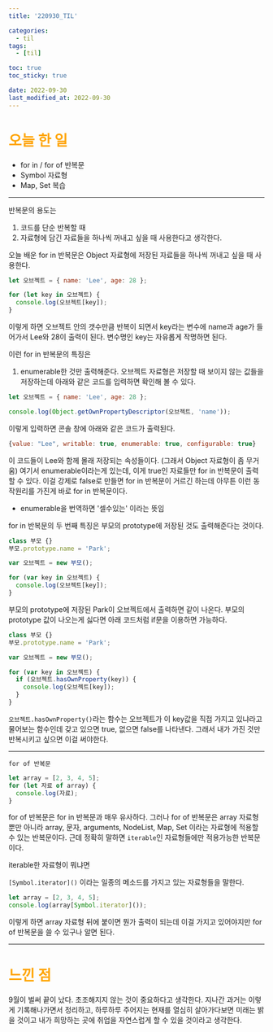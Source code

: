 ```yaml
---
title: '220930_TIL'

categories:
  - til
tags:
  - [til]

toc: true
toc_sticky: true

date: 2022-09-30
last_modified_at: 2022-09-30
---
```


# <span style="color:orange"> 오늘 한 일</span>

- for in / for of 반복문
- Symbol 자료형
- Map, Set 복습

---

반복문의 용도는

1. 코드를 단순 반복할 때
2. 자료형에 담긴 자료들을 하나씩 꺼내고 싶을 때 사용한다고 생각한다.

오늘 배운 for in 반복문은
Object 자료형에 저장된 자료들을 하나씩 꺼내고 싶을 때 사용한다.

```javascript
let 오브젝트 = { name: 'Lee', age: 28 };

for (let key in 오브젝트) {
  console.log(오브젝트[key]);
}
```

이렇게 하면 오브젝트 안의 갯수만큼 반복이 되면서
key라는 변수에 name과 age가 들어가서 Lee와 28이 출력이 된다.
변수명인 key는 자유롭게 작명하면 된다.

이런 for in 반복문의 특징은

1. enumerable한 것만 출력해준다.
   오브젝트 자료형은 저장할 때 보이지 않는 값들을 저장하는데 아래와 같은 코드를
   입력하면 확인해 볼 수 있다.

```javascript
let 오브젝트 = { name: 'Lee', age: 28 };

console.log(Object.getOwnPropertyDescriptor(오브젝트, 'name'));
```

이렇게 입력하면 콘솔 창에 아래와 같은 코드가 출력된다.

```javascript
{value: "Lee", writable: true, enumerable: true, configurable: true}
```

이 코드들이 Lee와 함께 몰래 저장되는 속성들이다.
(그래서 Object 자료형이 좀 무거움)
여기서 enumerable이라는게 있는데, 이게 true인 자료들만 for in 반복문이 출력할 수 있다.
이걸 강제로 false로 만들면 for in 반복문이 거르긴 하는데
아무튼 이런 동작원리를 가진게 바로 for in 반복문이다.

- enumerable을 번역하면 '셀수있는' 이라는 뜻임

for in 반복문의 두 번째 특징은
부모의 prototype에 저장된 것도 출력해준다는 것이다.

```javascript
class 부모 {}
부모.prototype.name = 'Park';

var 오브젝트 = new 부모();

for (var key in 오브젝트) {
  console.log(오브젝트[key]);
}
```

부모의 prototype에 저장된 Park이 오브젝트에서 출력하면 같이 나온다.
부모의 prototype 값이 나오는게 싫다면 아래 코드처럼 if문을 이용하면 가능하다.

```javascript
class 부모 {}
부모.prototype.name = 'Park';

var 오브젝트 = new 부모();

for (var key in 오브젝트) {
  if (오브젝트.hasOwnProperty(key)) {
    console.log(오브젝트[key]);
  }
}
```

`오브젝트.hasOwnProperty()`라는 함수는
오브젝트가 이 key값을 직접 가지고 있냐라고 물어보는 함수인데
갖고 있으면 true, 없으면 false를 나타낸다.
그래서 내가 가진 것만 반복시키고 싶으면 이걸 써야한다.

---

`for of 반복문`

```javascript
let array = [2, 3, 4, 5];
for (let 자료 of array) {
  console.log(자료);
}
```

for of 반복문은 for in 반복문과 매우 유사하다.
그러나 for of 반복문은
array 자료형 뿐만 아니라
array, 문자, arguments, NodeList, Map, Set 이라는 자료형에 적용할 수 있는 반복문이다.
근데 정확히 말하면 `iterable`인 자료형들에만 적용가능한 반복문이다.

iterable한 자료형이 뭐냐면

`[Symbol.iterator]()` 이라는 일종의 메소드를 가지고 있는 자료형들을 말한다.

```javascript
let array = [2, 3, 4, 5];
console.log(array[Symbol.iterator]());
```

이렇게 하면 array 자료형 뒤에 붙이면 뭔가 출력이 되는데
이걸 가지고 있어야지만 for of 반복문을 쓸 수 있구나 알면 된다.

---

# <span style="color:orange"> 느낀 점 </span>

9월이 벌써 끝이 났다.
초조해지지 않는 것이 중요하다고 생각한다.
지나간 과거는 이렇게 기록해나가면서 정리하고,
하루하루 주어지는 현재를 열심히 살아가다보면
미래는 밝을 것이고 내가 희망하는 곳에 취업을 자연스럽게 할 수 있을 것이라고 생각한다.
